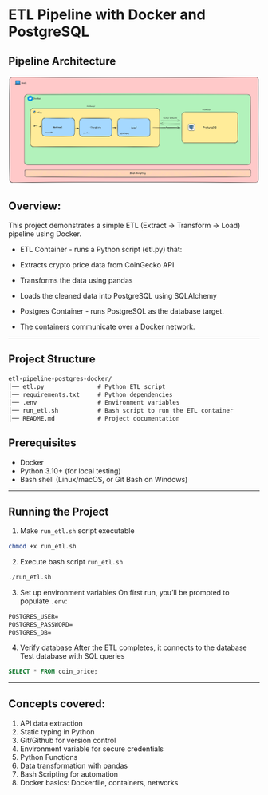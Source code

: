 # ETL Pipeline with Docker and PostgreSQL

## Pipeline Architecture
![Pipeline Architecture](/postgres-docker-etl-architecture.png)

## Overview:
This project demonstrates a simple ETL (Extract -> Transform -> Load) pipeline using Docker.

- ETL Container - runs a Python script (etl.py) that:

- Extracts crypto price data from CoinGecko API

- Transforms the data using pandas

- Loads the cleaned data into PostgreSQL using SQLAlchemy

- Postgres Container - runs PostgreSQL as the database target.

- The containers communicate over a Docker network.

---

## Project Structure
```
etl-pipeline-postgres-docker/
│── etl.py               # Python ETL script
│── requirements.txt     # Python dependencies
│── .env                 # Environment variables
│── run_etl.sh           # Bash script to run the ETL container
│── README.md            # Project documentation
```

## Prerequisites
- Docker
- Python 3.10+ (for local testing)
- Bash shell (Linux/macOS, or Git Bash on Windows)

---

## Running the Project
1. Make `run_etl.sh` script executable
```bash
chmod +x run_etl.sh 
```
2. Execute bash script `run_etl.sh`
```bash
./run_etl.sh
```
3. Set up environment variables
On first run, you’ll be prompted to populate `.env`:
```
POSTGRES_USER=
POSTGRES_PASSWORD=
POSTGRES_DB=
```

4. Verify database 
After the ETL completes, it connects to the database
Test database with SQL queries
```sql
SELECT * FROM coin_price;
```

---
## Concepts covered:
1. API data extraction
2. Static typing in Python
3. Git/Github for version control
4. Environment variable for secure credentials
5. Python Functions
6. Data transformation with pandas
7. Bash Scripting for automation
8. Docker basics: Dockerfile, containers, networks
